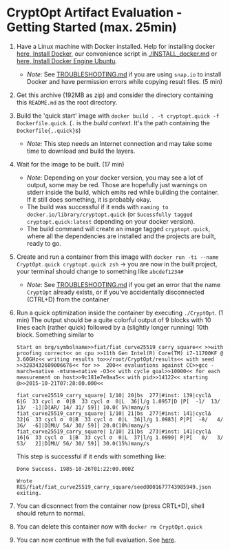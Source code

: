 # CryptOpt Artifact Evaluation - Getting Started (max. 25min)

1. Have a Linux machine with Docker installed. Help for installing docker [here, Install Docker](https://docs.docker.com/get-docker), our convenience script in [./INSTALL_docker.md](./INSTALL_docker.md) or [here, Install Docker Engine Ubuntu](https://docs.docker.com/engine/install/ubuntu/).
    - *Note*: See [TROUBLESHOOTING.md](./TROUBLESHOOTING.md) if you are using `snap.io` to install Docker and have permission errors while copying result files. (5 min)

1. Get this archive (192MB as zip) and consider the directory containing this `README.md` as the root directory.

1. Build the 'quick start' image with `docker build . -t cryptopt.quick -f Dockerfile.quick`. (`.` is the *build context*. It's the path containing the `Dockerfile{,.quick}`s)
    - *Note:* This step needs an Internet connection and may take some time to download and build the layers.

1. Wait for the image to be built. (17 min)
    - *Note:* Depending on your docker version, you may see a lot of output, some may be red. Those are hopefully just warnings on stderr inside the build, which emits red while building the container. If it still does something, it is probably okay.
    - The build was successful if it ends with `naming to docker.io/library/cryptopt.quick` (or `Sucessfully tagged cryptopt.quick:latest` depending on your docker version).
    - The build command will create an image tagged `cryptopt.quick`, where all the dependencies are installed and the projects are built, ready to go.

1. Create and run a container from this image with `docker run -ti --name CryptOpt.quick cryptopt.quick zsh` -> you are now in the built project, your terminal should change to something like `abcdef1234#`
    - *Note*: See [TROUBLESHOOTING.md](./TROUBLESHOOTING.md) if you get an error that the name `CryptOpt` already exists, or if you've accidentally disconnected (CTRL+D) from the container

1. Run a quick optimization inside the container by executing `./CryptOpt`. (1 min) The output should be a quite colorful output of 9 blocks with 10 lines each (rather quick) followed by a (slightly longer running) 10th block. Something similar to 
    ```
    Start on brg/symbolname>>fiat/fiat_curve25519_carry_square<< >>with proofing correct<< on cpu >>11th Gen Intel(R) Core(TM) i7-11700KF @ 3.60GHz<< writing results to>>/root/CryptOpt/results<< with seed >>3283432609006676<< for >>  200<< evaluations against CC>>gcc -march=native -mtune=native -O3<< with cycle goal>>10000<< for each measurement on host>>9c181e7e0aa5<< with pid>>14122<< starting @>>2015-10-21T07:28:00.000<<
    
    fiat_curve25519_carry_square| 1/10| 20|bs  277|#inst: 139|cyclΔ      6|G  33 cycl σ  0|B  33 cycl σ  0|L  36|l/g 1.0957|D |P[  -1/  13/  13/  -1]|D[AR/ 14/ 31/ 59]| 10.0( 5%)many/s
    fiat_curve25519_carry_square| 1/10| 21|bs  277|#inst: 141|cyclΔ     32|G  33 cycl σ  0|B  33 cycl σ  0|L  36|l/g 1.0983| P|P[  -8/   4/  36/  -6]|D[MU/ 54/ 30/ 59]| 20.0(10%)many/s
    fiat_curve25519_carry_square| 1/10| 21|bs  273|#inst: 141|cyclΔ     16|G  33 cycl σ  1|B  33 cycl σ  0|L  37|l/g 1.0999| P|P[   0/   3/  53/   2]|D[MU/ 56/ 30/ 59]| 30.0(15%)many/s
    ```

    This step is successful if it ends with something like: 
    ```
    Done Success. 1985-10-26T01:22:00.000Z
     
    Wrote RES/fiat/fiat_curve25519_carry_square/seed0001677743985949.json exiting.
    ```
    
1. You can dicsonnect from the container now (press CRTL+D), shell should return to normal.

1. You can delete this container now with `docker rm CryptOpt.quick`

1. You can now continue with the full evaluation. See [here](./README_full.md).

